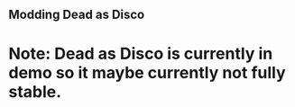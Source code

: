 ## Modding Dead as Disco

# Note: Dead as Disco is currently in demo so it maybe currently not fully stable.
